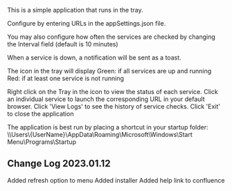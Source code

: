 This is a simple application that runs in the tray.

Configure by entering URLs in the appSettings.json file.

You may also configure how often the services are checked by changing the Interval field (default is 10 minutes)

When a service is down, a notification will be sent as a toast.

The icon in the tray will display
  Green: if all services are up and running
    Red: if at least one service is not running

Right click on the Tray in the icon to view the status of each service.
    Click an individual service to launch the corresponding URL in your default browser.
    Click 'View Logs' to see the history of service checks.
    Click 'Exit' to close the application


The application is best run by placing a shortcut in your startup folder:
    \\\\Users\\{UserName}\AppData\Roaming\Microsoft\Windows\Start Menu\Programs\Startup


Change Log
2023.01.12
-----------
Added refresh option to menu
Added installer
Added help link to confluence